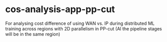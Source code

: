 # cos-analysis-app-pp-cut
For analysing cost difference of using WAN vs. IP during distributed ML training across regions with 2D parallelism in PP-cut (Al the pipeline stages will be in the same region)
